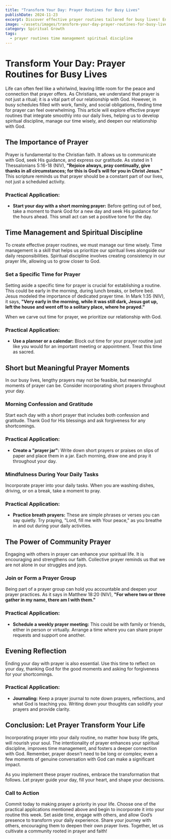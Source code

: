```yaml
---
title: "Transform Your Day: Prayer Routines for Busy Lives"
publishDate: 2024-11-23
excerpt: Discover effective prayer routines tailored for busy lives! Enhance your spiritual discipline and time management—transform your day with intentional prayer.
image: ~/assets/images/transform-your-day-prayer-routines-for-busy-lives.jpg
category: Spiritual Growth
tags:
  - prayer routines time management spiritual discipline
---
```

# Transform Your Day: Prayer Routines for Busy Lives

Life can often feel like a whirlwind, leaving little room for the peace and connection that prayer offers. As Christians, we understand that prayer is not just a ritual; it is a vital part of our relationship with God. However, in busy schedules filled with work, family, and social obligations, finding time for prayer can feel overwhelming. This article will explore effective prayer routines that integrate smoothly into our daily lives, helping us to develop spiritual discipline, manage our time wisely, and deepen our relationship with God.

## The Importance of Prayer

Prayer is fundamental to the Christian faith. It allows us to communicate with God, seek His guidance, and express our gratitude. As stated in 1 Thessalonians 5:16-18 (NIV), **"Rejoice always, pray continually, give thanks in all circumstances; for this is God’s will for you in Christ Jesus."** This scripture reminds us that prayer should be a constant part of our lives, not just a scheduled activity.

### Practical Application:
- **Start your day with a short morning prayer:** Before getting out of bed, take a moment to thank God for a new day and seek His guidance for the hours ahead. This small act can set a positive tone for the day.

## Time Management and Spiritual Discipline

To create effective prayer routines, we must manage our time wisely. Time management is a skill that helps us prioritize our spiritual lives alongside our daily responsibilities. Spiritual discipline involves creating consistency in our prayer life, allowing us to grow closer to God.

### Set a Specific Time for Prayer

Setting aside a specific time for prayer is crucial for establishing a routine. This could be early in the morning, during lunch breaks, or before bed. Jesus modeled the importance of dedicated prayer time. In Mark 1:35 (NIV), it says, **"Very early in the morning, while it was still dark, Jesus got up, left the house and went off to a solitary place, where he prayed."** 

When we carve out time for prayer, we prioritize our relationship with God. 

### Practical Application:
- **Use a planner or a calendar:** Block out time for your prayer routine just like you would for an important meeting or appointment. Treat this time as sacred.

## Short but Meaningful Prayer Moments

In our busy lives, lengthy prayers may not be feasible, but meaningful moments of prayer can be. Consider incorporating short prayers throughout your day. 

### Morning Confession and Gratitude

Start each day with a short prayer that includes both confession and gratitude. Thank God for His blessings and ask forgiveness for any shortcomings. 

### Practical Application:
- **Create a "prayer jar":** Write down short prayers or praises on slips of paper and place them in a jar. Each morning, draw one and pray it throughout your day.

### Mindfulness During Your Daily Tasks

Incorporate prayer into your daily tasks. When you are washing dishes, driving, or on a break, take a moment to pray. 

### Practical Application:
- **Practice breath prayers:** These are simple phrases or verses you can say quietly. Try praying, "Lord, fill me with Your peace," as you breathe in and out during your daily activities.

## The Power of Community Prayer

Engaging with others in prayer can enhance your spiritual life. It is encouraging and strengthens our faith. Collective prayer reminds us that we are not alone in our struggles and joys.

### Join or Form a Prayer Group

Being part of a prayer group can hold you accountable and deepen your prayer practices. As it says in Matthew 18:20 (NIV), **"For where two or three gather in my name, there am I with them."**

### Practical Application:
- **Schedule a weekly prayer meeting:** This could be with family or friends, either in person or virtually. Arrange a time where you can share prayer requests and support one another.

## Evening Reflection

Ending your day with prayer is also essential. Use this time to reflect on your day, thanking God for the good moments and asking for forgiveness for your shortcomings. 

### Practical Application:
- **Journaling:** Keep a prayer journal to note down prayers, reflections, and what God is teaching you. Writing down your thoughts can solidify your prayers and provide clarity.

## Conclusion: Let Prayer Transform Your Life

Incorporating prayer into your daily routine, no matter how busy life gets, will nourish your soul. The intentionality of prayer enhances your spiritual discipline, improves time management, and fosters a deeper connection with God. Remember, prayer doesn't need to be long or complex; even a few moments of genuine conversation with God can make a significant impact.

As you implement these prayer routines, embrace the transformation that follows. Let prayer guide your day, fill your heart, and shape your decisions. 

### Call to Action

Commit today to making prayer a priority in your life. Choose one of the practical applications mentioned above and begin to incorporate it into your routine this week. Set aside time, engage with others, and allow God’s presence to transform your daily experience. Share your journey with others, encouraging them to deepen their own prayer lives. Together, let us cultivate a community rooted in prayer and faith!